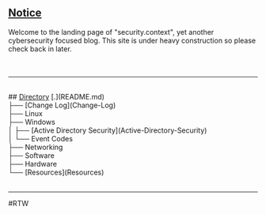 ## <u>Notice</u>
Welcome to the landing page of "security.context", yet another cybersecurity focused blog. This site is under heavy construction so please check back in later.<br><br><br>
<hr><br>
## <u>Directory</u>
[.](README.md)<br>
├── [Change Log](Change-Log)<br>
├── Linux<br>
├── Windows<br>
│   ├── [Active Directory Security](Active-Directory-Security)<br>
│   └── Event Codes<br>
├── Networking<br>
├── Software<br>
├── Hardware<br>
└── [Resources](Resources)<br><br>
<hr>
#RTW